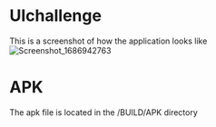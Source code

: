 # UIchallenge
This is a screenshot of how the application looks like
![Screenshot_1686942763](https://github.com/ROD-MASAMI/UIchallenge/assets/88656560/1e71d674-0c37-4662-873c-baf9dc7ffbd9)


# APK
The apk file is located in the /BUILD/APK directory
